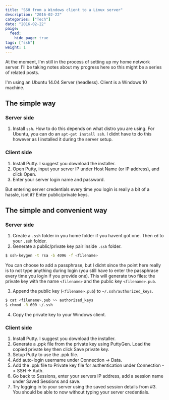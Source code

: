 ```yaml
---
title: "SSH from a Windows client to a Linux server"
description: "2016-02-22"
categories: ["Tech"]
date: "2016-02-22"
paige:
  feed:
    hide_page: true
tags: ["ssh"]
weight: 1
---
```


At the moment, I'm still in the process of setting up my home network server. I'll be taking notes about my progress here so this might be a series of related posts.

I'm using an Ubuntu 14.04 Server (headless). Client is a Windows 10 machine.

## The simple way

### Server side

1. Install `ssh`. How to do this depends on what distro you are using. For Ubuntu, you can do an `apt-get install ssh`. I didnt have to do this however as I installed it during the server setup.

### Client side

1. Install Putty. I suggest you download the installer.
2. Open Putty, input your server IP under Host Name (or IP address), and click Open.
3. Enter your server login name and password.

But entering server credentials every time you login is really a bit of a hassle, isnt it? Enter public/private keys.

## The simple and convenient way

### Server side

1. Create a `.ssh` folder in you home folder if you havent got one. Then `cd` to your `.ssh` folder.
2. Generate a public/private key pair inside `.ssh` folder.

```sh
$ ssh-keygen -t rsa -b 4096 -f <filename>
```

You can choose to add a passphrase, but I didnt since the point here really is to not type anything during login (you still have to enter the passphrase every time you login if you provide one). This will generate two files: the private key with the name `<filename>` and the public key `<filename>.pub`.

3. Append the public key (`<filename>.pub`) to `~/.ssh/authorized_keys`.

```sh
$ cat <filename>.pub >> authorized_keys
$ chmod -R 600 ~/.ssh
```

4. Copy the private key to your Windows client.

### Client side

1. Install Putty. I suggest you download the installer.
2. Generate a .ppk file from the private key using PuttyGen. Load the copied private key then click Save private key.
3. Setup Putty to use the .ppk file.
4. Add auto-login username under Connection -> Data.
5. Add the .ppk file to Private key file for authentication under Connection -> SSH -> Auth.
6. Go back to Sessions, enter your servers IP address, add a session name under Saved Sessions and save.
7. Try logging in to your server using the saved session details from #3. You should be able to now without typing your server credentials.

<br>
